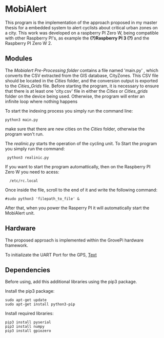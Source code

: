 # MobiAlert 

This program is the implementation of the approach proposed in my master thesis for a embedded system to alert cyclists about critical urban zones on a city. 
This work was developed on a raspberry PI Zero W, being compatible with other Raspberry PI's, as example the **(?)Raspberry PI 3 (?)** and the Raspberry PI Zero W 2.

## Modules

The *Mobialert Pre-Processing folder* contains a file named 'main.py' , which converts the CSV extracted from the GIS database, CityZones. This CSV file should be located in the *Cities* folder, and the conversion output is exported to the *Cities_Grids* file.
Before starting the program, it is necessary to ensure that there is at least one 'city.csv' file in either the *Cities* or *Cities_grids* folder on the device being used. Otherwise, the program will enter an infinite loop where nothing happens

To start the indexing process you simply run the command line: 

```
python3 main.py
```

make sure that there are new cities on the *Cities* folder, otherwise the program won't run.

The *realinic.py* starts the operation of the cycling unit. To Start the program you simply run the command: 

```
 python3 realinic.py
```

If you want to start the program automattically, then on the Raspberry PI Zero W you need to acess: 

```
  /etc/rc.local 
  ```

Once inside the file, scroll to the end of it and write the following command: 

```
#sudo python3 'filepath_to_file' &
```

After that, when you power the Rasperry PI it will automatically start the MobiAlert unit.

## Hardware
The proposed approach is implemented within the GrovePi hardware framework.

To initializate the UART Port for the GPS, [Text](https://sparklers-the-makers.github.io/blog/robotics/use-neo-6m-module-with-raspberry-pi/)


## Dependencies
Before using,  add this additional libraries using the pip3 package.

Install the pip3 package:
```
sudo apt-get update
sudo apt-get install python3-pip
```

Install required libraries:
```
pip3 install pyserial
pip3 install numpy
pip3 install gpiozero
```

